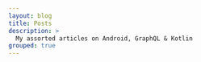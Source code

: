 ```yaml
---
layout: blog
title: Posts
description: >
  My assorted articles on Android, GraphQL & Kotlin
grouped: true
---
```


<!-- This is the `list` layout for showing blog posts, which shows just the title and groups them by year of publication.
Check out the `blog` layout for  comparison. -->